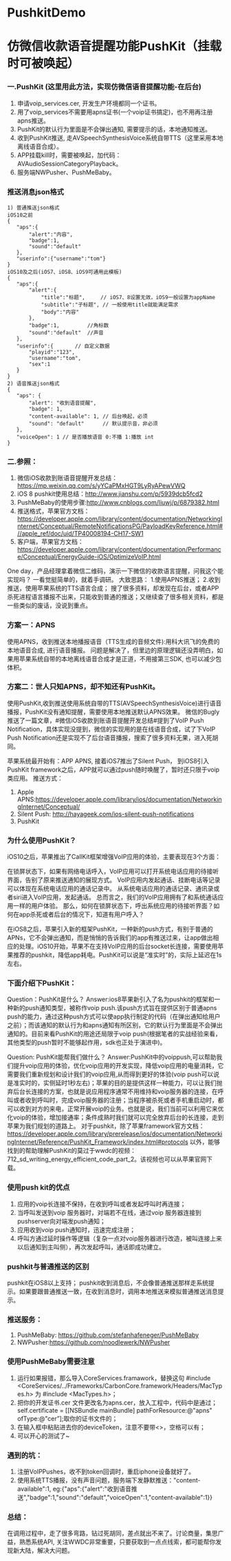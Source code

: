 # PushkitDemo
# 仿微信收款语音提醒功能PushKit（挂载时可被唤起）

### 一.PushKit (这里用此方法，实现仿微信语音提醒功能-在后台)
 1. 申请voip_services.cer, 开发生产环境都同一个证书。
 2. 用了voip_services不需要用apns证书(一个voip证书搞定)，也不用再注册apns推送。
 3. PushKit的默认行为里面是不会弹出通知, 需要提示的话，本地通知推送。
 4. 收到PushKit推送, 走AVSpeechSynthesisVoice系统自带TTS（这里采用本地离线语音合成）。
 5. APP挂载kill时，需要被唤起，加代码：AVAudioSessionCategoryPlayback。
 6. 服务端NWPusher、PushMeBaby。
 
 ### 推送消息json格式

 ```
1) 普通推送json格式
iOS10之前
{
    "aps":{
        "alert":"内容",
        "badge":1,
        "sound":"default"
    },
    "userinfo":{"username":"tom"}
}
iOS10及之后(iOS7、iOS8、iOS9可通用此模板)
{
    "aps":{
        "alert":{
            "title":"标题",     // iOS7、8设置无效，iOS9一般设置为appName
            "subtitle":"子标题", // 一般使用title就能满足需求
            "body":"内容"
        },
        "badge":1,         //角标数
        "sound":"default"  //声音
    },
    "userinfo":{       // 自定义数据
        "playid":"123",
        "username":"tom",
        "sex":1
    }
}
2) 语音推送json格式
{
    "aps": {
        "alert": "收到语音提醒",
        "badge": 1,
        "content-available": 1, // 后台唤起，必须
        "sound": "default"      // 默认提示音，非必须
    },
    "voiceOpen": 1 // 是否播放语音 0:不播 1:播放 int
}
 ```
 

### 二.参照：
1. 微信iOS收款到账语音提醒开发总结：https://mp.weixin.qq.com/s/yYCaPMxHGT9LyRyAPewVWQ
2. iOS 8 pushkit使用总结：http://www.jianshu.com/p/5939dcb5fcd2
3. PushMeBaby的使用步骤:http://www.cnblogs.com/liuwj/p/6879382.html
4. 推送格式，苹果官方文档：https://developer.apple.com/library/content/documentation/NetworkingInternet/Conceptual/RemoteNotificationsPG/PayloadKeyReference.html#//apple_ref/doc/uid/TP40008194-CH17-SW1
5. 客户端，苹果官方文档：https://developer.apple.com/library/content/documentation/Performance/Conceptual/EnergyGuide-iOS/OptimizeVoIP.html



One day，产品经理拿着微信二维码，演示一下微信的收款语言提醒，问我这个能实现吗？ 一看觉挺简单的，就着手调研。
大致思路：
 1.使用APNS推送；
 2.收到推送，使用苹果系统的TTS语言合成；
搜了很多资料，却发现在后台，或者APP杀死进程语言播报不出来，只能收到普通的推送；又继续查了很多相关资料，都是一些类似的废话，没说到重点。

### 方案一：APNS
使用APNS，收到推送本地播报语音（TTS生成的音频文件):用科大讯飞的免费的本地语音合成, 进行语音播报。
问题是解决了，但里边的原理逻辑还没弄明白，如果用苹果系统自带的本地离线语音合成才是正道，不用接第三SDK, 也可以减少包体积。
 
### 方案二：世人只知APNS，却不知还有PushKit。
使用PushKit,收到推送使用系统自带的TTS(AVSpeechSynthesisVoice)进行语音播报，PushKit没有通知提醒，需要使用本地推送默认APNS效果。
微信的Bugly推送了一篇文章，#微信iOS收款到账语音提醒开发总结#提到了VoIP Push Notification，具体实现没提到，微信的实现用的是在线语音合成，试了下VoIP Push Notification还是实现不了后台语音播报，搜索了很多资料无果，进入死胡同。

 
 苹果系统最开始有：APP APNS, 接着iOS7推出了Silent Push， 到iOS8引入PushKit framework之后，APP就可以通过push随时唤醒了，暂时还只限于voip类应用。
 推送方式：
 1. Apple APNS:https://developer.apple.com/library/ios/documentation/NetworkingInternet/Conceptual/
 2. Silent Push: http://hayageek.com/ios-silent-push-notifications
 3. PushKit

 
 
### 为什么使用PushKit？

iOS10之后，苹果推出了CallKit框架增强VoIP应用的体验，主要表现在3个方面：

在锁屏状态下，如果有网络电话呼入，VoIP应用可以打开系统电话应用的待接听界面，告别了原来推送通知的展现方式。
VoIP应用内发起通话、挂断电话等记录可以体现在系统电话应用的通话记录中。
从系统电话应用的通话记录、通讯录或者siri进入VoIP应用，发起通话。
总而言之，我们的VoIP应用拥有了和系统通话应用一样的用户体验。
那么，如何在锁屏状态下，呼出系统应用的待接听界面？如何在app杀死或者后台的情况下，知道有用户呼入？

在iOS8之后，苹果引入新的框架PushKit，一种新的push方式，有别于普通的APNs，它不会弹出通知，而是悄悄的告诉我们的app有推送过来，让app做出相应的处理。iOS10开始，苹果不在支持VoIP应用的后台socket长连接，需要使用苹果推荐的pushkit，降低app耗电。PushKit可以说是“准实时”的，实际上延迟在1s左右。

 
 
### 下面介绍下PushKit：
Question：PushKit是什么？
Answer:ios8苹果新引入了名为pushkit的框架和一种新的push通知类型，被称作voip push.该push方式旨在提供区别于普通apns push的能力，通过这种push方式可以使app执行制定的代码（在弹出通知给用户之前）；而该通知的默认行为和apns通知有所区别，它的默认行为里面是不会弹出通知的。目前来看PushKit的用途还局限于voip push(根据笔者的实战经验来看，其他类型的push暂时不能够起作用，sdk也正处于演进中)。

Question: PushKit能帮我们做什么？
Answer:PushKit中的voippush,可以帮助我们提升voip应用的体验，优化voip应用的开发实现，降低voip应用的电量消耗，它需要我们重新规划和设计我们的voip应用,从而得到更好的体验(voip push可以说是准实时的，实侧延时1秒左右)；苹果的目的是提供这样一种能力，可以让我们抛弃后台长连接的方案，也就是说应用程序通常不用维持和voip服务器的连接，在呼叫或者收到呼叫时，完成voip服务器的注册；当程序被杀死或者手机重启动时，都可以收到对方的来电，正常开展voip的业务。也就是说，我们当前可以利用它来优化voip的体验，增加接通率；条件成熟时我们就可以完全放弃后台的长连接，走到苹果为我们规划的道路上。
 对于pushkit，除了苹果framework官方文档：https://developer.apple.com/library/prerelease/ios/documentation/NetworkingInternet/Reference/PushKit_Framework/index.html#protocols 以外，能够找到的帮助理解PushKit的莫过于wwdc的视频：712_sd_writing_energy_efficient_code_part_2。该视频也可以从苹果官网下载。
 
### 使用push kit的优点 
 1. 应用的voip长连接不保持，在收到呼叫或者发起呼叫时再连接；
 2. 当呼叫发送到voip 服务器时，对端若不在线，通过voip 服务器连接到pushserver向对端发push通知；
 3. 应用收到voip push通知时，迅速完成注册；
 4. 呼叫方通过延时操作等逻辑（复杂一点对voip服务器进行改造，被叫连接上来以后通知到主叫侧），再次发起呼叫，通话即成功建立。

### pushkit与普通推送的区别 
pushkit在iOS8以上支持；
pushkit收到消息后，不会像普通推送那样走系统提示。如果要跟普通推送一致，在收到消息时，调用本地推送来模拟普通推送消息提示。
 
### 推送服务：
 1. PushMeBaby: https://github.com/stefanhafeneger/PushMeBaby
 2. NWPusher:https://github.com/noodlewerk/NWPusher

 
### 使用PushMeBaby需要注意
 1. 运行如果报错，那么导入CoreServices.framawork，替换这句 #include <CoreServices/../Frameworks/CarbonCore.framework/Headers/MacTypes.h>  为  #include <MacTypes.h>；
 2. 把你的开发证书.cer 文件更改名为apns.cer，放入工程中，代码中是通过；self.certificate = [[NSBundle mainBundle] pathForResource:@"apns" ofType:@"cer”];取你的证书文件的；
 3. 在输入框中粘贴进去你的deviceToken，注意不要带<>，空格可以有；
 4. 可以开心的测试了~

 
### 遇到的坑：
 1. 注册VoIPPushes，收不到token回调时，重启iphone设备就好了。
 2. 使用系统TTS播报，没有声音问题，服务端下发静默推送："content-available":1, eg:{"aps":{"alert":"收到语音推送","badge":1,"sound":"default","voiceOpen":1,"content-available":1}}


### 总结：
在调用过程中，走了很多弯路，钻过死胡同，差点就出不来了。讨论商量，集思广益，熟悉系统API, 关注WWDC非常重要，只要获取到一点点线索，都可能帮你发现新大陆，解决大问题。

